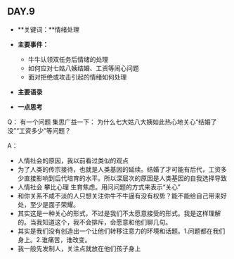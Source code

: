## DAY.9
+ **关键词：**情绪处理
+ **主要事件：**
    + 牛牛认领双任务后情绪的处理
    + 如何应对七姑八姨结婚、工资等闹心问题
    + 面对拒绝或攻击引起的情绪如何处理
+ **主要语录**


+ **一点思考**

Q：
有一个问题 集思广益一下：
为什么七大姑八大姨如此热心地关心“结婚了没”“工资多少”等问题？

A：
- 人情社会的原因，我以前看过类似的观点
- 为了人类的传宗接待，也就是人类基因的延续。结婚了才可能有后代，工资多少直接影响到后代培育的水平。所以深层次的原因是人类基因的自我选择导致
- 人情社会 攀比心理 生育焦虑。用问问题的方式来表示“关心”
- 和你关系不咸不淡的人只想关注你牛不牛逼有没有权势？能不能给自己带来好处，至少是面子荣耀。
- 其实这是一种关心的形式，不过是我们不太愿意接受的形式。我是这样理解的。当我知道这个，我不会排斥，会愿意和他们聊几句。
- 其实是我们没有创造出一个让他们转移注意力的环境和话题。1.问题都在我们身上。2.谁痛苦，谁改变。
- 我一般先发制人，关注点就放在他们孩子身上